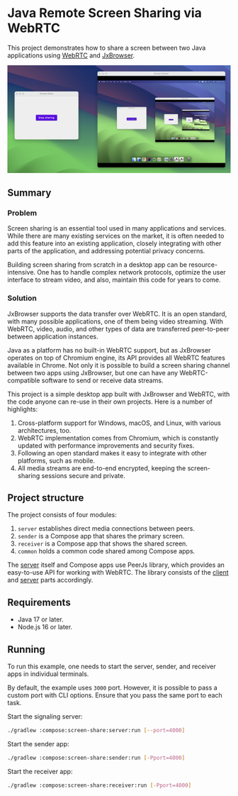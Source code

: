 # Java Remote Screen Sharing via WebRTC

This project demonstrates how to share a screen between two Java 
applications using [WebRTC][webrtc] and [JxBrowser](jxbrowser).

[webrtc]: https://webrtc.org/
[jxbrowser]: https://www.teamdev.com/jxbrowser
![Screen sharing screenshot](.github/readme-resources/screenshot.jpeg)

## Summary

### Problem

Screen sharing is an essential tool used in many applications and services.
While there are many existing services on the market, it is often needed
to add this feature into an existing application, closely integrating with 
other parts of the application, and addressing potential privacy concerns.

Building screen sharing from scratch in a desktop app can be resource-intensive. 
One has to handle complex network protocols, optimize the user interface 
to stream video, and also, maintain this code for years to come.

### Solution

JxBrowser supports the data transfer over WebRTC. It is an open standard,
with many possible applications, one of them being video streaming.
With WebRTC, video, audio, and other types of data are transferred
peer-to-peer between application instances.

Java as a platform has no built-in WebRTC support, but as JxBrowser operates
on top of Chromium engine, its API provides all WebRTC features available 
in Chrome. Not only it is possible to build a screen sharing channel between 
two apps using JxBrowser, but one can have any WebRTC-compatible software 
to send or receive data streams.

This project is a simple desktop app built with JxBrowser and WebRTC, 
with the code anyone can re-use in their own projects. Here is a number 
of highlights:

1. Cross-platform support for Windows, macOS, and Linux, 
with various architectures, too.
2. WebRTC implementation comes from Chromium, which is constantly updated 
with performance improvements and security fixes.
3. Following an open standard makes it easy to integrate with other platforms,
such as mobile.
4. All media streams are end-to-end encrypted, keeping the screen-sharing 
sessions secure and private.

## Project structure

The project consists of four modules:

1. `server` establishes direct media connections between peers.
2. `sender` is a Compose app that shares the primary screen.
3. `receiver` is a Compose app that shows the shared screen.
4. `common` holds a common code shared among Compose apps.

The [server][signaling-server] itself and Compose apps use PeerJs library, 
which provides an easy-to-use API for working with WebRTC. The library consists
of the [client][peer-js] and [server][peer-js-server] parts accordingly.

[signaling-server]: https://developer.mozilla.org/en-US/docs/Web/API/WebRTC_API/Signaling_and_video_calling#the_signaling_server
[peer-js]: https://github.com/peers/peerjs
[peer-js-server]: https://github.com/peers/peerjs-server

## Requirements

- Java 17 or later.
- Node.js 16 or later.

## Running

To run this example, one needs to start the server, sender, and receiver apps
in individual terminals.

By default, the example uses `3000` port. However, it is possible to pass
a custom port with CLI options. Ensure that you pass the same port to each task.

Start the signaling server:

```bash
./gradlew :compose:screen-share:server:run [--port=4000]
```

Start the sender app:

```bash
./gradlew :compose:screen-share:sender:run [-Pport=4000]
```

Start the receiver app:

```bash
./gradlew :compose:screen-share:receiver:run [-Pport=4000]
```
